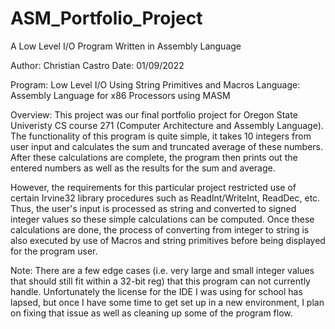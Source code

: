 # ASM_Portfolio_Project
A Low Level I/O Program Written in Assembly Language

Author: Christian Castro
Date: 01/09/2022

Program: Low Level I/O Using String Primitives and Macros
Language: Assembly Language for x86 Processors using MASM

Overview:
This project was our final portfolio project for Oregon State Univeristy CS course 271 (Computer Architecture and Assembly Language). The functionality of this program is quite simple, it takes 10 integers from user input and calculates the sum and truncated average of these numbers. After these calculations are complete, the program then prints out the entered numbers as well as the results for the sum and average. 

However, the requirements for this particular project restricted use of certain Irvine32 library procedures such as ReadInt/WriteInt, ReadDec, etc. Thus, the user's input is processed as string and converted to signed integer values so these simple calculations can be computed. Once these calculations are done, the process of converting from integer to string is also executed by use of Macros and string primitives before being displayed for the program user.  

Note: There are a few edge cases (i.e. very large and small integer values that should still fit within a 32-bit reg) that this program can not currently handle. Unfortunately the license for the IDE I was using for school has lapsed, but once I have some time to get set up in a new environment, I plan on fixing that issue as well as cleaning up some of the program flow.
